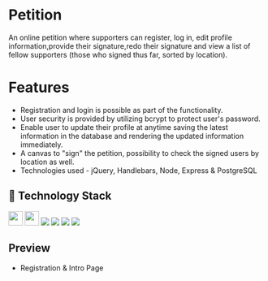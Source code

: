 # Petition
An online petition where supporters can register, log in, edit profile information,provide their signature,redo their signature and view a list of fellow supporters (those who signed thus far, sorted by location).
# Features
- Registration and login is possible as part of the functionality.
- User security is provided by utilizing bcrypt to protect user's password.
- Enable user to update their profile at anytime saving the latest information in the database and rendering the updated information immediately.
- A canvas to "sign" the petition, possibility to check the signed users by location as well.
- Technologies used - jQuery, Handlebars, Node, Express & PostgreSQL

## 🚀 Technology Stack

<span><img src="https://img.shields.io/badge/JavaScript-%20-yellowgreen" height="28"></span>
<span><img src="https://img.shields.io/badge/Express-%20%20-red" height="28"></span>
<span><img src="https://img.shields.io/badge/Node.js-339933?style=for-the-badge&logo=nodedotjs&logoColor=white"></span>
<span><img src="https://img.shields.io/badge/jQuery-0769AD?style=for-the-badge&logo=jquery&logoColor=white"></span>
<span><img src="https://img.shields.io/badge/PostgreSQL-316192?style=for-the-badge&logo=postgresql&logoColor=white"></span>
<span><img src="https://img.shields.io/badge/Jest-C21325?style=for-the-badge&logo=jest&logoColor=white"></span>

## Preview
- Registration & Intro Page
